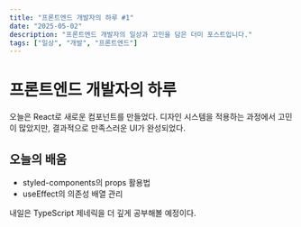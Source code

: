 ```yaml
---
title: "프론트엔드 개발자의 하루 #1"
date: "2025-05-02"
description: "프론트엔드 개발자의 일상과 고민을 담은 더미 포스트입니다."
tags: ["일상", "개발", "프론트엔드"]
---
```


# 프론트엔드 개발자의 하루

오늘은 React로 새로운 컴포넌트를 만들었다. 디자인 시스템을 적용하는 과정에서 고민이 많았지만, 결과적으로 만족스러운 UI가 완성되었다.

## 오늘의 배움

- styled-components의 props 활용법
- useEffect의 의존성 배열 관리

내일은 TypeScript 제네릭을 더 깊게 공부해볼 예정이다.
